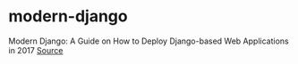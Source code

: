 # modern-django
Modern Django: A Guide on How to Deploy Django-based Web Applications in 2017
[Source](https://medium.com/@djstein/modern-django-part-0-introduction-and-initial-setup-657df48f08f8)
